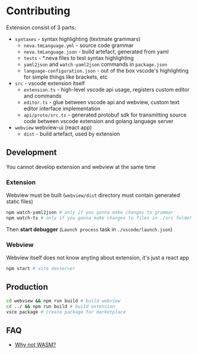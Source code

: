 # Contributing

Extension consist of 3 parts:

- `syntaxes` - syntax highlighting (textmate grammars)
  - `neva.tmLanguage.yml` - source code grammar
  - `neva.tmLanguage.json` - build artefact, generated from yaml
  - `tests` - \*.neva files to test syntax highlighting
  - `yaml2json` and `watch-yaml2json` commands in `package.json`
  - `language-configuration.json` - out of the box vscode's highlighting for simple things like brackets, etc
- `src` - vscode extension itself
  - `extension.ts` - high-level vscode api usage, registers custom editor and commands
  - `editor.ts` - glue between vscode api and webview, custom text editor interface implementation
  - `api/proto/src.ts` - generated protobuf sdk for transmitting source code between vscode extension and golang language server
- `webview` webview-ui (react app)
  - `dist` - build artefact, used by extension

## Development

You cannot develop extension and webview at the same time

### Extension

Webview must be built (`webview/dist` directory must contain generated static files)

```bash
npm watch-yaml2json # only if you gonna make changes to grammar
npm watch-ts # only if you gonna make changes to files in ./src folder
```

Then **start debugger** (`Launch process` task in `./vscode/launch.json`)

### Webview

Webview itself does not know anyting about extension, it's just a react app

```bash
npm start # vite devserver
```

## Production

```bash
cd webview && npm run build # build webview
cd ../ && npm run build # build extension
vsce package # create package for marketplace
```

## FAQ

- [Why not WASM?](https://github.com/nevalang/neva/discussions/374#discussioncomment-7345045)